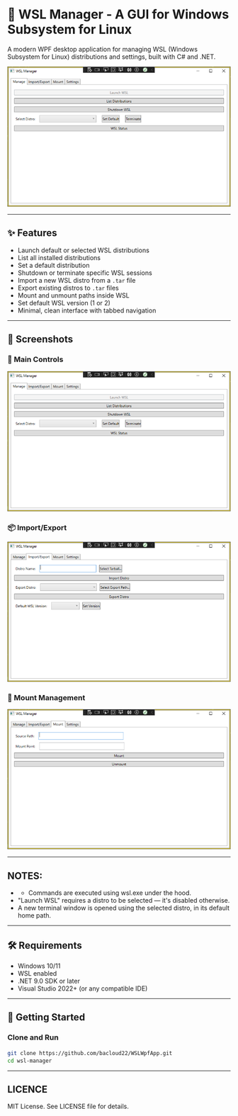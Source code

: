 ﻿# 🐧 WSL Manager - A GUI for Windows Subsystem for Linux

A modern WPF desktop application for managing WSL (Windows Subsystem for Linux) distributions and settings, built with C# and .NET.

![WSL Manager Main UI](screenshots/manage-tab.png)

---

## ✨ Features

- Launch default or selected WSL distributions
- List all installed distributions
- Set a default distribution
- Shutdown or terminate specific WSL sessions
- Import a new WSL distro from a `.tar` file
- Export existing distros to `.tar` files
- Mount and unmount paths inside WSL
- Set default WSL version (1 or 2)
- Minimal, clean interface with tabbed navigation

---

## 📸 Screenshots

### 🔧 Main Controls
![Main Controls](screenshots/manage-tab.png)

### 📦 Import/Export
![Import Export](screenshots/import-export-tab.png)

### 📁 Mount Management
![Mount Tab](screenshots/mount-tab.png)

---

## NOTES:
- - Commands are executed using wsl.exe under the hood.
- "Launch WSL" requires a distro to be selected — it's disabled otherwise.
- A new terminal window is opened using the selected distro, in its default home path.

---

## 🛠️ Requirements

- Windows 10/11
- WSL enabled
- .NET 9.0 SDK or later
- Visual Studio 2022+ (or any compatible IDE)

---

## 🚀 Getting Started

### Clone and Run

```bash
git clone https://github.com/bacloud22/WSLWpfApp.git
cd wsl-manager
```

---

## LICENCE

MIT License. See LICENSE file for details.

